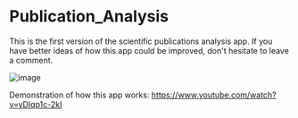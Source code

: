 # Publication_Analysis

This is the first version of the scientific publications analysis app. If you have better ideas of how this app could be improved, don't hesitate to leave a comment. 

![image](https://user-images.githubusercontent.com/44416253/143407429-ae317e92-7ab4-4b3d-9951-fcfaf1a44e85.png)


Demonstration of how this app works: 
https://www.youtube.com/watch?v=yDIqp1c-2kI 



